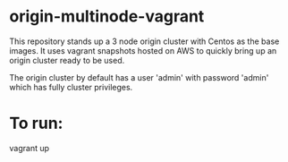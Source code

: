 # origin-multinode-vagrant

This repository stands up a 3 node origin cluster with Centos as the base images. It uses vagrant snapshots hosted on AWS to quickly bring up an origin cluster ready to be used.

The origin cluster by default has a user 'admin' with password 'admin' which has fully cluster privileges.

# To run:
vagrant up

